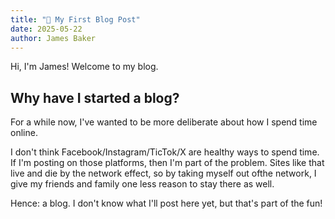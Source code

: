 ```yaml
---
title: "👋 My First Blog Post"
date: 2025-05-22
author: James Baker
---
```


Hi, I'm James! Welcome to my blog.

## Why have I started a blog?

For a while now, I've wanted to be more deliberate about how I spend time online. 

I don't think Facebook/Instagram/TicTok/X are healthy ways to spend time. If I'm posting on those 
platforms, then I'm part of the problem. Sites like that live and die by the network effect, so by 
taking myself out ofthe network, I give my friends and family one less reason to stay there as well.

Hence: a blog. I don't know what I'll post here yet, but that's part of the fun!

